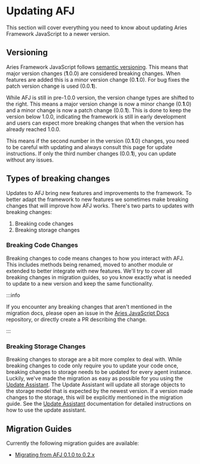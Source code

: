 # Updating AFJ

This section will cover everything you need to know about updating Aries Framework JavaScript to a newer version.

## Versioning

Aries Framework JavaScript follows [semantic versioning](https://semver.org/). This means that major version changes (**1**.0.0) are considered breaking changes. When features are added this is a minor version change (0.**1**.0). For bug fixes the patch version change is used (0.0.**1**).

While AFJ is still in pre-1.0.0 version, the version change types are shifted to the right. This means a major version change is now a minor change (0.**1**.0) and a minor change is now a patch change (0.0.**1**). This is done to keep the version below 1.0.0, indicating the framework is still in early development and users can expect more breaking changes that when the version has already reached 1.0.0.

This means if the second number in the version (0.**1**.0) changes, you need to be careful with updating and always consult this page for update instructions. If only the third number changes (0.0.**1**), you can update without any issues.

## Types of breaking changes

Updates to AFJ bring new features and improvements to the framework. To better adapt the framework to new features we sometimes make breaking changes that will improve how AFJ works. There's two parts to updates with breaking changes:

1. Breaking code changes
2. Breaking storage changes

### Breaking Code Changes

Breaking changes to code means changes to how you interact with AFJ. This includes methods being renamed, moved to another module or extended to better integrate with new features. We'll try to cover all breaking changes in migration guides, so you know exactly what is needed to update to a new version and keep the same functionality.

:::info

If you encounter any breaking changes that aren't mentioned in the migration docs, please open an issue in the [Aries JavaScript Docs](https://github.com/animo/aries-javascript-docs/issues) repository, or directly create a PR describing the change.

:::

### Breaking Storage Changes

Breaking changes to storage are a bit more complex to deal with. While breaking changes to code only require you to update your code once, breaking changes to storage needs to be updated for every agent instance. Luckily, we've made the migration as easy as possible for you using the [Update Assistant](./update-assistant.md). The Update Assistant will update all storage objects to the storage model that is expected by the newest version. If a version made changes to the storage, this will be explicitly mentioned in the migration guide. See the [Update Assistant](/guides/updating/update-assistant.md) documentation for detailed instructions on how to use the update assistant.

## Migration Guides

Currently the following migration guides are available:

- [Migrating from AFJ 0.1.0 to 0.2.x](./versions/0.1-to-0.2.md)
